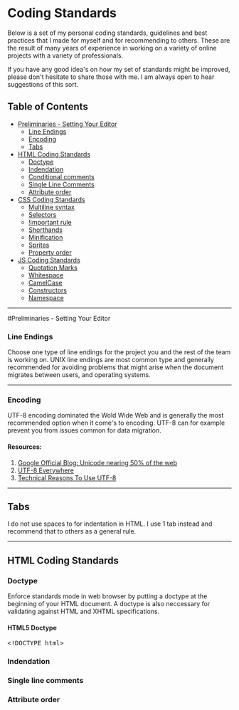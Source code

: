 # Coding Standards
Below is a set of my personal coding standards, guidelines and best practices that I made for myself and for recommending to others. These are the result of many years of experience in working on a variety of online projects with a variety of professionals.

If you have any good idea's on how my set of standards might be improved, please don't hesitate to share those with me. I am always open to hear suggestions of this sort.

## Table of Contents
<ul>
	<li><a href="#preliminaries">Preliminaries - Setting Your Editor</a>
		<ul>
			<li><a href="#line-endings">Line Endings</a></li>
			<li><a href="#encoding">Encoding</a></li>
			<li><a href="#indentation">Tabs</a></li>
		</ul>
	</li>
	<li><a href="#html">HTML Coding Standards</a>
		<ul>
			<li><a href="#">Doctype</a></li>
			<li><a href="#">Indendation</a></li>
			<li><a href="#">Conditional comments</a></li>
			<li><a href="#">Single Line Comments</a></li>
			<li><a href="#">Attribute order</a></li>
		</ul>
	</li>
	<li><a href="#css">CSS Coding Standards</a>
		<ul>
			<li><a href="#">Multiline syntax</a></li>
			<li><a href="#">Selectors</a></li>
			<li><a href="#">!important rule</a></li>
			<li><a href="#">Shorthands</a></li>
			<li><a href="#">Minification</a></li>
			<li><a href="#">Sprites</a></li>
			<li><a href="#">Property order</a></li>
		</ul>
	</li>
	<li><a href="#js">JS Coding Standards</a>
		<ul>
			<li><a href="#">Quotation Marks</a></li>
			<li><a href="#">Whitespace</a></li>
			<li><a href="#">CamelCase</a></li>
			<li><a href="#">Constructors</a></li>
			<li><a href="#">Namespace</a></li>
		</ul>
	</li>
</ul>

<hr>

#Preliminaries - Setting Your Editor
<h3 id="line-endings">Line Endings</h3>
Choose one type of line endings for the project you and the rest of the team is working on. UNIX line endings are most common type and generally recommended for avoiding problems that might arise when the document migrates between users, and operating systems.

<hr>

### Encoding
UTF-8 encoding dominated the Wold Wide Web and is generally the most recommended option when it come's to encoding. UTF-8 can for example prevent you from issues common for data migration.

#### Resources:
<ol>
	<li><a target="_blank" href="http://googleblog.blogspot.com/2010/01/unicode-nearing-50-of-web.html">Google Official Blog: Unicode nearing 50% of the web</a></li>
	<li><a target="_blank" href="http://www.utf8everywhere.org/">UTF-8 Everywhere</a></li>
	<li><a target="_blank" href="http://annevankesteren.nl/2009/09/utf-8-reasons">Technical Reasons To Use UTF-8</a></li>
</ol>

<hr>

## Tabs
I do not use spaces to for indentation in HTML. I use 1 tab instead and recommend that to others as a general rule.

<hr>

## HTML Coding Standards
### Doctype
Enforce standards mode in web browser by putting a doctype at the beginning of your HTML document. A doctype is also neccessary for validating against HTML and XHTML specifications.

#### HTML5 Doctype
<div class="highlight">
<pre>
<span class="cp">&lt;!DOCTYPE html&gt;</span></pre>
		</div>
		<h3>Indendation</h3>
		<h3>Single line comments</h3>
		<h3>Attribute order</h3>